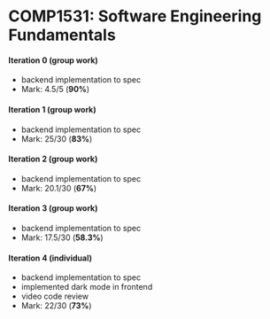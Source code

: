 # COMP1531: Software Engineering Fundamentals

#### Iteration 0 (group work)
- backend implementation to spec 
- Mark: 4.5/5 (**90%**)

#### Iteration 1 (group work)
- backend implementation to spec 
- Mark: 25/30 (**83%**)

#### Iteration 2 (group work)
- backend implementation to spec 
- Mark: 20.1/30 (**67%**)

#### Iteration 3 (group work) 
- backend implementation to spec 
- Mark: 17.5/30 (**58.3%**)

#### Iteration 4 (individual)
- backend implementation to spec 
- implemented dark mode in frontend 
- video code review
- Mark: 22/30 (**73%**)
